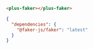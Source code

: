 ```html [template]
<plus-faker></plus-faker>
```

```json [settings]
{
  "dependencies": {
    "@faker-js/faker": "latest"
  }
}
```
